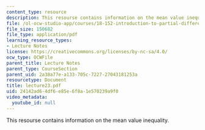 ```yaml
---
content_type: resource
description: This resourse contains information on the mean value inequality.
file: /ol-ocw-studio-app/courses/18-152-introduction-to-partial-differential-equations-fall-2005/24142ad64df6e85e6f8a1e570239a9f0_lecture23.pdf
file_size: 150682
file_type: application/pdf
learning_resource_types:
- Lecture Notes
license: https://creativecommons.org/licenses/by-nc-sa/4.0/
ocw_type: OCWFile
parent_title: Lecture Notes
parent_type: CourseSection
parent_uid: 2a38a77e-a133-705c-7227-27043181253a
resourcetype: Document
title: lecture23.pdf
uid: 24142ad6-4df6-e85e-6f8a-1e570239a9f0
video_metadata:
  youtube_id: null
---
```

This resourse contains information on the mean value inequality.